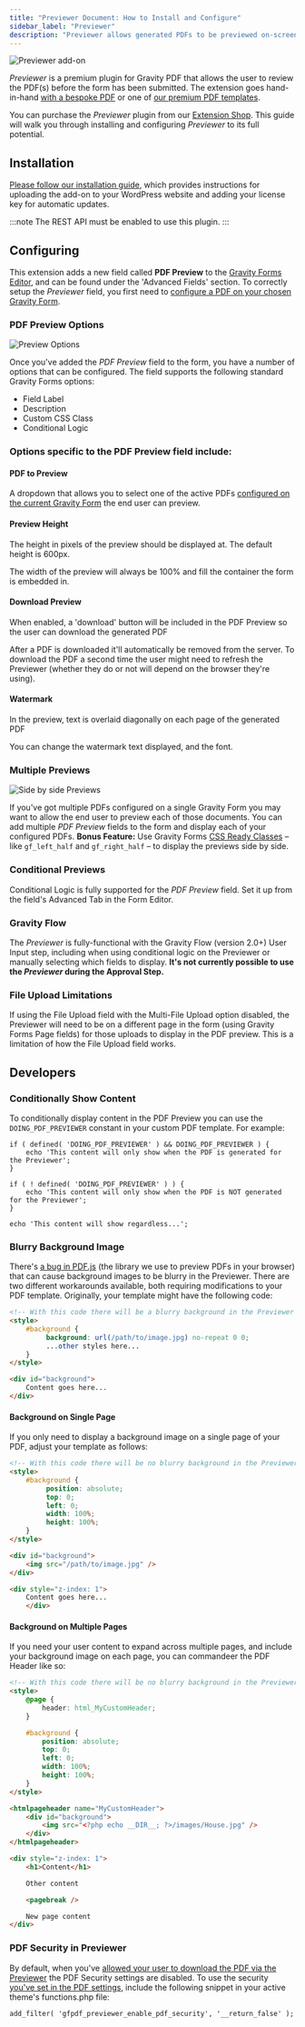 ```yaml
---
title: "Previewer Document: How to Install and Configure"
sidebar_label: "Previewer"
description: "Previewer allows generated PDFs to be previewed on-screen before a Gravity Form has been submitted. It includes live reloading and watermark support."
---
```


![Previewer add-on](https://resources.gravitypdf.com/uploads/edd/2017/08/cover-artwork-1.png)

*Previewer* is a premium plugin for Gravity PDF that allows the user to review the PDF(s) before the form has been submitted. The extension goes hand-in-hand [with a bespoke PDF](https://gravitypdf.com/integration-services/) or one of [our premium PDF templates](https://gravitypdf.com/template-shop/).

You can purchase the *Previewer* plugin from our [Extension Shop](https://gravitypdf.com/shop/previewer-add-on/). This guide will walk you through installing and configuring *Previewer* to its full potential.

## Installation 

[Please follow our installation guide](shop-installing-upgrading-extensions.md), which provides instructions for uploading the add-on to your WordPress website and adding your license key for automatic updates.

:::note
The REST API must be enabled to use this plugin.
:::

## Configuring 

This extension adds a new field called **PDF Preview** to the [Gravity Forms Editor](https://www.gravityhelp.com/documentation/article/creating-a-form/), and can be found under the 'Advanced Fields' section. To correctly setup the *Previewer* field, you first need to [configure a PDF on your chosen Gravity Form](user-setup-pdf.md).

### PDF Preview Options 

![Preview Options](https://resources.gravitypdf.com/uploads/2017/08/previewer1.1.png)

Once you've added the *PDF Preview* field to the form, you have a number of options that can be configured. The field supports the following standard Gravity Forms options:

-   Field Label
-   Description
-   Custom CSS Class
-   Conditional Logic

### Options specific to the PDF Preview field include:

#### PDF to Preview  

A dropdown that allows you to select one of the active PDFs [configured on the current Gravity Form](user-setup-pdf.md) the end user can preview.

#### Preview Height  

The height in pixels of the preview should be displayed at. The default height is 600px.

The width of the preview will always be 100% and fill the container the form is embedded in.

#### Download Preview 

When enabled, a 'download' button will be included in the PDF Preview so the user can download the generated PDF

After a PDF is downloaded it'll automatically be removed from the server. To download the PDF a second time the user might need to refresh the Previewer (whether they do or not will depend on the browser they're using).

#### Watermark 

In the preview, text is overlaid diagonally on each page of the generated PDF

You can change the watermark text displayed, and the font.

### Multiple Previews 
![Side by side Previews](https://resources.gravitypdf.com/uploads/edd/2017/08/two-previewers-side-by-side.png)

If you've got multiple PDFs configured on a single Gravity Form you may want to allow the end user to preview each of those documents. You can add multiple *PDF Preview* fields to the form and display each of your configured PDFs.
**Bonus Feature:** Use Gravity Forms [CSS Ready Classes](https://www.gravityhelp.com/css-ready-classes-for-gravity-forms/) – like `gf_left_half` and `gf_right_half` – to display the previews side by side.

### Conditional Previews 

Conditional Logic is fully supported for the *PDF Preview* field. Set it up from the field's Advanced Tab in the Form Editor.

### Gravity Flow 

The *Previewer* is fully-functional with the Gravity Flow (version 2.0+) User Input step, including when using conditional logic on the Previewer or manually selecting which fields to display. **It's not currently possible to use the *Previewer* during the Approval Step.**

### File Upload Limitations 

If using the File Upload field with the Multi-File Upload option disabled, the Previewer will need to be on a different page in the form (using Gravity Forms Page fields) for those uploads to display in the PDF preview. This is a limitation of how the File Upload field works.

## Developers 

### Conditionally Show Content 

To conditionally display content in the PDF Preview you can use the `DOING_PDF_PREVIEWER` constant in your custom PDF template. For example:

```
if ( defined( 'DOING_PDF_PREVIEWER' ) && DOING_PDF_PREVIEWER ) {
    echo 'This content will only show when the PDF is generated for the Previewer';
}

if ( ! defined( 'DOING_PDF_PREVIEWER' ) ) {
    echo 'This content will only show when the PDF is NOT generated for the Previewer';
}

echo 'This content will show regardless...';
```

### Blurry Background Image 

There's [a bug in PDF.js](https://github.com/mozilla/pdf.js/issues/8083) (the library we use to preview PDFs in your browser) that can cause background images to be blurry in the Previewer. There are two different workarounds available, both requiring modifications to your PDF template.
Originally, your template might have the following code:

```html
<!-- With this code there will be a blurry background in the Previewer -->
<style>
    #background {
         background: url(/path/to/image.jpg) no-repeat 0 0;
         ...other styles here...
    }
</style>

<div id="background">
    Content goes here...
</div>
```

#### Background on Single Page 

If you only need to display a background image on a single page of your PDF, adjust your template as follows:

```html
<!-- With this code there will be no blurry background in the Previewer on a Single Page -->
<style>
    #background {
         position: absolute;
         top: 0;
         left: 0;
         width: 100%;
         height: 100%;
    }
</style>

<div id="background">
    <img src="/path/to/image.jpg" />
</div>

<div style="z-index: 1">
    Content goes here...
    </div>
```

#### Background on Multiple Pages 

If you need your user content to expand across multiple pages, and include your background image on each page, you can commandeer the PDF Header like so:

```html
<!-- With this code there will be no blurry background in the Previewer across all pages -->
<style>
    @page {
        header: html_MyCustomHeader;
    }

    #background {
        position: absolute;
        top: 0;
        left: 0;
        width: 100%;
        height: 100%;
    }
</style>

<htmlpageheader name="MyCustomHeader">
    <div id="background">
        <img src="<?php echo __DIR__; ?>/images/House.jpg" />
    </div>
</htmlpageheader>

<div style="z-index: 1">
    <h1>Content</h1>

    Other content

    <pagebreak />

    New page content
</div>
```

### PDF Security in Previewer 

By default, when you've [allowed your user to download the PDF via the Previewer](shop-plugin-previewer-add-on.md#download-preview) the PDF Security settings are disabled. To use the security [you've set in the PDF settings](user-setup-pdf.md#pdf-security), include the following snippet in your active theme's functions.php file:

```
add_filter( 'gfpdf_previewer_enable_pdf_security', '__return_false' );
```
